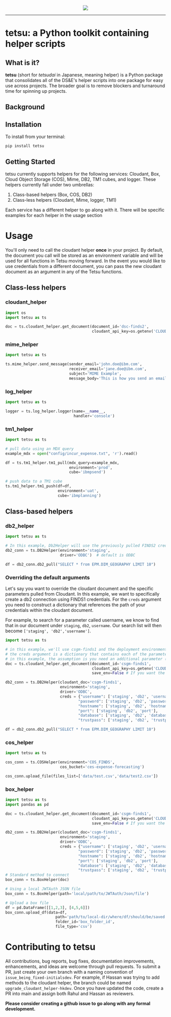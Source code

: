 <div align="center">
  <img src="https://i.imgur.com/bwBBG4X.jpg"><br>
</div>

-----------------

# tetsu: a Python toolkit containing helper scripts

## What is it?

**tetsu** (short for *tetsudai* in Japanese, meaning helper) is a Python package that consolidates all of the DS&E's helper scripts into one package for easy use across projects. The broader goal is to remove blockers and turnaround time for spinning up projects.

## Background

## Installation
To install from your terminal:
```
pip install tetsu
```


## Getting Started
tetsu currently supports helpers for the following services: Cloudant, Box, Cloud Object Storage (COS), Mime, DB2, TM1 cubes, and logger.
These helpers currently fall under two umbrellas: 
1. Class-based helpers (Box, COS, DB2)
2. Class-less helpers (Cloudant, Mime, logger, TM1)

Each service has a different helper to go along with it. There will be specific examples for each helper
in the usage section

# Usage 
You'll only need to call the cloudant helper **once** in your project. 
By default, the document you call will be stored as an environment variable and will be used for all functions in Tetsu moving forward. 
In the event you would like to use credentials from a different document, you can pass the new cloudant document as an argument in any of the Tetsu functions. 

## Class-less helpers

### cloudant_helper
```python
import os 
import tetsu as ts 

doc = ts.cloudant_helper.get_document(document_id='dsc-finds2',
                                      cloudant_api_key=os.getenv('CLOUDANT_IAM_API_KEY'))
```
### mime_helper
```python
import tetsu as ts

ts.mime_helper.send_message(sender_email='john.doe@ibm.com',
                            receiver_email='jane.doe@ibm.com',
                            subject='MIME Example',
                            message_body='This is how you send an email using tetsu')
```
### log_helper
```python
import tetsu as ts

logger = ts.log_helper.logger(name=__name__,
                              handler='console')
```
### tm1_helper
```python
import tetsu as ts 

# pull data using an MDX query
example_mdx = open("config/incur_expense.txt", 'r').read()

df = ts.tm1_helper.tm1_pull(mdx_query=example_mdx, 
                            environment='prod', 
                            cube='ibmpsend')

# push data to a TM1 cube
ts.tm1_helper.tm1_push(df=df, 
                       environment='uat', 
                       cube='ibmplanning')
```

## Class-based helpers

### db2_helper

```python 
import tetsu as ts

# In this example, Db2Helper will use the previously pulled FINDS2 credentials and the deployment environment used here is staging
db2_conn = ts.DB2Helper(environment='staging',
                        driver='ODBC')  # default is ODBC 

df = db2_conn.db2_pull("SELECT * from EPM.DIM_GEOGRAPHY LIMIT 10")
```
### Overriding the default arguments
Let's say you want to override the cloudant document and the specific parameters pulled from Cloudant. In this example, we want to specifically create a db2 connection using FINDS1 credentials. 
For the `creds` argument you need to construct a dictionary that references the path of your credentials within the cloudant document. 

For example, to search for a parameter called username, we know to find that in our document under `staging`, `db2`, `username`. Our search list will then become `['staging', 'db2','username']`.

```python 
import tetsu as ts

# in this example, we'll use csgm-finds1 and the deployment environment used here is staging
# the creds argument is a dictionary that contains each of the parameters you need to successfully initiate a Db2 connection
# in this example, the assumption is you need an additional parameter (trustpass) from your db2 credentials in cloudant
doc = ts.cloudant_helper.get_document(document_id='csgm-finds1',
                                      cloudant_api_key=os.getenv('CLOUDANT_IAM_API_KEY'),
                                      save_env=False # If you want the doc in the environment to be updated set to True)

db2_conn = ts.DB2Helper(cloudant_doc='csgm-finds1',
                        environment='staging',
                        driver='ODBC',
                        creds = {"username": ['staging', 'db2', 'username'],
                                "password": ['staging', 'db2', 'password'],
                                "hostname": ['staging', 'db2', 'hostname'],
                                "port": ['staging', 'db2', 'port'],
                                "database": ['staging', 'db2', 'database'],
                                "trustpass": ['staging', 'db2', 'trustpass']})  

df = db2_conn.db2_pull("SELECT * from EPM.DIM_GEOGRAPHY LIMIT 10")
```
### cos_helper
```python
import tetsu as ts 

cos_conn = ts.COSHelper(environment='COS_FINDS', 
                        cos_bucket='ces-expense-forecasting')

cos_conn.upload_file(files_list=['data/test.csv','data/test2.csv'])
```
### box_helper

```python
import tetsu as ts
import pandas as pd

doc = ts.cloudant_helper.get_document(document_id='csgm-finds1',
                                      cloudant_api_key=os.getenv('CLOUDANT_IAM_API_KEY'),
                                      save_env=False # If you want the doc in the environment to be updated set to True)

db2_conn = ts.DB2Helper(cloudant_doc='csgm-finds1',
                        environment='staging',
                        driver='ODBC',
                        creds = {"username": ['staging', 'db2', 'username'],
                                "password": ['staging', 'db2', 'password'],
                                "hostname": ['staging', 'db2', 'hostname'],
                                "port": ['staging', 'db2', 'port'],
                                "database": ['staging', 'db2', 'database'],
                                "trustpass": ['staging', 'db2', 'trustpass']})  
# Standard method to connect 
box_conn = ts.BoxHelper(doc)

# Using a local JWTAuth JSON file
box_conn = ts.BoxHelper(path='local/path/to/JWTAuth/Json/file')

# Upload a box file 
df = pd.DataFrame([[1,2,3], [4,5,6]])
box_conn.upload_df(data=df,
                      path='path/to/local-dir/where/df/should/be/saved',
                      folder_id='box_folder_id',
                      file_type='csv')

```

# Contributing to tetsu

All contributions, bug reports, bug fixes, documentation improvements, enhancements, and ideas are welcome through pull requests.
To submit a PR, just create your own branch with a naming convention of `issue_being_fixed-initialsdev`. For example, if Hassan
was trying to add methods to the cloudant helper, the branch could be named `upgrade_cloudant_helper-hkdev`. Once you have updated the code,
create a PR into main and assign both Rahul and Hassan as reviewers. 

**Please consider creating a github issue to go along with any formal development.**
